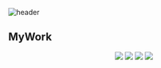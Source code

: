 ![header](https://capsule-render.vercel.app/api?type=Cylinder&color=auto&height=300&section=header&text=JooYeun%20GitHub&fontSize=90&&animation=twinkling)

<p align="center">
  <h2>MyWork</h2>
</p>

<p align="center">
  <img src="https://img.shields.io/badge/GitHub-black?style=flat-square&logo=github&logoColor=white"/>
  <img src="https://img.shields.io/badge/C++-blue?style=flat-square&logo=c%2B%2B&logoColor=white"/>
  <img src="https://img.shields.io/badge/C%23-purple?style=flat-square&logo=c-sharp&logoColor=white"/>
  <img src="https://img.shields.io/badge/Unity-black?style=flat-square&logo=unity&logoColor=white"/>
</p>

<!--
**River1300/River1300** is a ✨ _special_ ✨ repository because its `README.md` (this file) appears on your GitHub profile.

Here are some ideas to get you started:

- 🔭 I’m currently working on ...
- 🌱 I’m currently learning ...
- 👯 I’m looking to collaborate on ...
- 🤔 I’m looking for help with ...
- 💬 Ask me about ...
- 📫 How to reach me: ...
- 😄 Pronouns: ...
- ⚡ Fun fact: ...
-->
